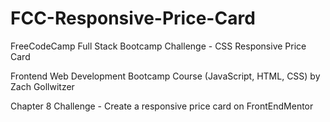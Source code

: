 # FCC-Responsive-Price-Card
FreeCodeCamp Full Stack Bootcamp Challenge - CSS Responsive Price Card

Frontend Web Development Bootcamp Course (JavaScript, HTML, CSS) by Zach Gollwitzer

Chapter 8 Challenge - Create a responsive price card on FrontEndMentor


